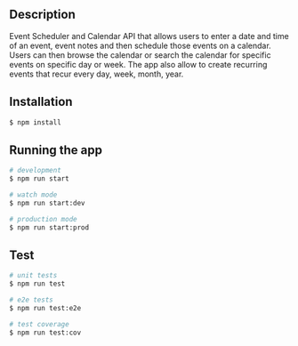 ## Description

Event Scheduler and Calendar API that allows users to enter a date and time of an event, event notes and then schedule those events on a calendar. Users can then browse the calendar or search the calendar for specific events on specific day or week. The app also allow to create recurring events that recur every day, week, month, year.

## Installation

```bash
$ npm install
```

## Running the app

```bash
# development
$ npm run start

# watch mode
$ npm run start:dev

# production mode
$ npm run start:prod
```

## Test

```bash
# unit tests
$ npm run test

# e2e tests
$ npm run test:e2e

# test coverage
$ npm run test:cov
```
